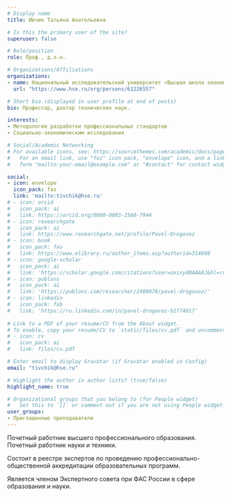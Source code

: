```yaml
---
# Display name
title: Ивчик Татьяна Анатольевна

# Is this the primary user of the site?
superuser: false

# Role/position
role: Проф., д.э.н.

# Organizations/Affiliations
organizations:
- name: Национальный исследовательский университет «Высшая школа экономики»
  url: "https://www.hse.ru/org/persons/61226557"

# Short bio (displayed in user profile at end of posts)
bio: Профессор, доктор технических наук.

interests:
- Методология разработки профессиональных стандартов
- Социально-экономическим исследования

# Social/Academic Networking
# For available icons, see: https://sourcethemes.com/academic/docs/page-builder/#icons
#   For an email link, use "fas" icon pack, "envelope" icon, and a link in the
#   form "mailto:your-email@example.com" or "#contact" for contact widget.

social:
- icon: envelope
  icon_pack: fas
  link: 'mailto:tivchik@hse.ru'
# - icon: orcid
#   icon_pack: ai
#   link: https://orcid.org/0000-0003-2560-7944
# - icon: researchgate
#   icon_pack: ai
#   link: https://www.researchgate.net/profile/Pavel-Drogovoz
# - icon: book
#   icon_pack: fas
#   link: https://www.elibrary.ru/author_items.asp?authorid=314698
# - icon: google-scholar
#   icon_pack: ai
#   link: 'https://scholar.google.com/citations?user=oxixyd0AAAAJ&hl=ru'
# - icon: publons
#   icon_pack: ai
#   link: 'https://publons.com/researcher/2408078/pavel-drogovoz/'
# - icon: linkedin
#   icon_pack: fab
#   link: 'https://ru.linkedin.com/in/pavel-drogovoz-b1774017'
  
# Link to a PDF of your resume/CV from the About widget.
# To enable, copy your resume/CV to `static/files/cv.pdf` and uncomment the lines below.
# - icon: cv
#   icon_pack: ai
#   link: files/cv.pdf

# Enter email to display Gravatar (if Gravatar enabled in Config)
email: "tivchik@hse.ru"

# Highlight the author in author lists? (true/false)
highlight_name: true

# Organizational groups that you belong to (for People widget)
#   Set this to `[]` or comment out if you are not using People widget.
user_groups:
- Приглашенные преподаватели
---
```


Почетный работник высшего профессионального образования. Почетный работник науки и техники.

Состоит в реестре экспертов по проведению профессионально-общественной аккредитации образовательных программ.

Является членом Экспертного совета при ФАС России в сфере образования и науки.



